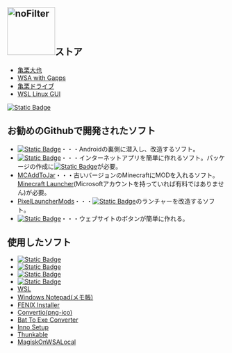 ## [<img width="110" alt="noFilter" src="https://github.com/user-attachments/assets/58297369-9446-4ebd-b2bb-e4a69cd43916">](https://daiya2024.blogspot.com/)ストア
- [亀栗大也](https://kamekuridaiya.github.io/kamekuridaiya/)
- [WSA with Gapps](https://kamekuridaiya.github.io/WSA-with-Gapps-Japanese/)
- [亀栗ドライブ](https://kamekuridaiya.github.io/kamekuridrive/)
- [WSL Linux GUI](https://kamekuridaiya.github.io/WSL-Linux-GUI/)

[![Static Badge](https://img.shields.io/badge/%E4%BA%80%E6%A0%97%E5%A4%A7%E4%B9%9F-%E3%83%95%E3%82%A9%E3%83%AD%E3%83%BC-blue?logo=Github)](https://github.com/kamekuridaiya)
## お勧めのGithubで開発されたソフト
- [![Static Badge](https://img.shields.io/badge/Magisk-white?logo=magisk)](https://topjohnwu.github.io/Magisk/)・・・Androidの裏側に潜入し、改造するソフト。
- [![Static Badge](https://img.shields.io/badge/Electron%20Fiddle-white?logo=electronfiddle)](https://www.electronjs.org/ja/fiddle)・・・インターネットアプリを簡単に作れるソフト。パッケージの作成に[![Static Badge](https://img.shields.io/badge/Node.js-white?logo=nodedotjs)](https://nodejs.org/en)が必要。
- [MCAddToJar](https://kusaanko.github.io/OldMCPatcher/#:~:text=minecraft.client.OldMCPatcher-,MCAddToJar,-OldMCPatcher%E5%B0%8E%E5%85%A5%E3%82%B5%E3%83%9D%E3%83%BC%E3%83%88)・・・古いバージョンのMinecraftにMODを入れるソフト。[Minecraft Launcher](https://www.xbox.com/ja-JP/games/store/minecraft-launcher/9pgw18npbzv5?ocid=storeforweb)(Microsoftアカウントを持っていれば有料ではありません)が必要。
- [PixelLauncherMods](https://github.com/KieronQuinn/PixelLauncherMods/releases)・・・[![Static Badge](https://img.shields.io/badge/Google%20Pixel-white?logo=google)](https://store.google.com/jp/category/phones?hl=ja)のランチャーを改造するソフト。
- [![Static Badge](https://img.shields.io/badge/shelds.io-black?logo=shieldsdotio)](https://shields.io/)・・・ウェブサイトのボタンが簡単に作れる。
## 使用したソフト
- [![Static Badge](https://img.shields.io/badge/Ubuntu-white?logo=ubuntu)](https://apps.microsoft.com/detail/9pdxgncfsczv?hl=ja-jp&gl=JP)
- [![Static Badge](https://img.shields.io/badge/Git-white?logo=git)](https://git-scm.com/book/ja/v2/%E4%BD%BF%E3%81%84%E5%A7%8B%E3%82%81%E3%82%8B-Git%E3%81%AE%E3%82%A4%E3%83%B3%E3%82%B9%E3%83%88%E3%83%BC%E3%83%AB)
- [![Static Badge](https://img.shields.io/badge/Github-black?logo=github)](https://github.com/)
- [![Static Badge](https://img.shields.io/badge/Shields.io-black?logo=shieldsdotio)](https://shields.io/)
- [WSL](https://aka.ms/wslstorepage)
- [Windows Notepad(メモ帳)](https://apps.microsoft.com/detail/9msmlrh6lzf3?hl=ja-jp&gl=JP)
- [FENIX Installer](https://fenix-pc.blog.jp/FENIX_Installer#gsc.tab=0)
- [Convertio(png-ico)](https://convertio.co/ja/png-ico/)
- [Bat To Exe Converter](https://softaro.net/FileCompression/Bat_To_Exe_Converter.html)
- [Inno Setup](https://jrsoftware.org/isdl.php)
- [Thunkable](https://x.thunkable.com/)
- [MagiskOnWSALocal](https://github.com/LSPosed/MagiskOnWSALocal)
